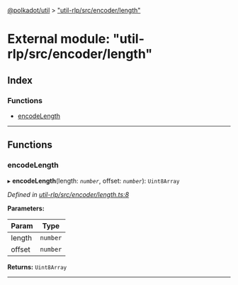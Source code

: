 [@polkadot/util](../README.md) > ["util-rlp/src/encoder/length"](../modules/_util_rlp_src_encoder_length_.md)

# External module: "util-rlp/src/encoder/length"

## Index

### Functions

* [encodeLength](_util_rlp_src_encoder_length_.md#encodelength)

---

## Functions

<a id="encodelength"></a>

###  encodeLength

▸ **encodeLength**(length: *`number`*, offset: *`number`*): `Uint8Array`

*Defined in [util-rlp/src/encoder/length.ts:8](https://github.com/polkadot-js/util/blob/7550b44/packages/util-rlp/src/encoder/length.ts#L8)*

**Parameters:**

| Param | Type |
| ------ | ------ |
| length | `number` |
| offset | `number` |

**Returns:** `Uint8Array`

___

